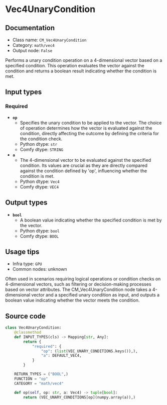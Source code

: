 # Vec4UnaryCondition
## Documentation
- Class name: `CM_Vec4UnaryCondition`
- Category: `math/vec4`
- Output node: `False`

Performs a unary condition operation on a 4-dimensional vector based on a specified condition. This operation evaluates the vector against the condition and returns a boolean result indicating whether the condition is met.
## Input types
### Required
- **`op`**
    - Specifies the unary condition to be applied to the vector. The choice of operation determines how the vector is evaluated against the condition, directly affecting the outcome by defining the criteria for the condition check.
    - Python dtype: `str`
    - Comfy dtype: `STRING`
- **`a`**
    - The 4-dimensional vector to be evaluated against the specified condition. Its values are crucial as they are directly compared against the condition defined by 'op', influencing whether the condition is met.
    - Python dtype: `Vec4`
    - Comfy dtype: `VEC4`
## Output types
- **`bool`**
    - A boolean value indicating whether the specified condition is met by the vector.
    - Python dtype: `bool`
    - Comfy dtype: `BOOL`
## Usage tips
- Infra type: `GPU`
- Common nodes: unknown

Often used in scenarios requiring logical operations or condition checks on 4-dimensional vectors, such as filtering or decision-making processes based on vector attributes. The CM_Vec4UnaryCondition node takes a 4-dimensional vector and a specified unary condition as input, and outputs a boolean value indicating whether the vector meets the condition.
## Source code
```python
class Vec4UnaryCondition:
    @classmethod
    def INPUT_TYPES(cls) -> Mapping[str, Any]:
        return {
            "required": {
                "op": (list(VEC_UNARY_CONDITIONS.keys()),),
                "a": DEFAULT_VEC4,
            }
        }

    RETURN_TYPES = ("BOOL",)
    FUNCTION = "op"
    CATEGORY = "math/vec4"

    def op(self, op: str, a: Vec4) -> tuple[bool]:
        return (VEC_UNARY_CONDITIONS[op](numpy.array(a)),)

```
